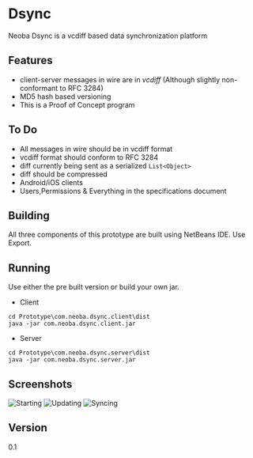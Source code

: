 Dsync
=====

Neoba Dsync is a vcdiff based data synchronization platform

Features
--------

- client-server messages in wire are in *vcdiff* (Although slightly non-conformant to RFC 3284)
- MD5 hash based versioning
- This is a Proof of Concept program

To Do
-----

- All messages in wire should be in vcdiff format
- vcdiff format should conform to RFC 3284
- diff currently being sent as a serialized `List<Object>`
- diff should be compressed
- Android/iOS clients
- Users,Permissions & Everything in the specifications document

Building
--------
All three components of this prototype are built using NetBeans IDE. Use Export.

Running
-------
Use either the pre built version or build your own jar.
- Client
```
cd Prototype\com.neoba.dsync.client\dist
java -jar com.neoba.dsync.client.jar
```
- Server
```
cd Prototype\com.neoba.dsync.server\dist
java -jar com.neoba.dsync.server.jar
```

Screenshots
-----------
![Starting](https://raw2.github.com/Neoba/Prototype/master/Capture1.PNG)
![Updating](https://raw2.github.com/Neoba/Prototype/master/Capture2.PNG)
![Syncing](https://raw2.github.com/Neoba/Prototype/master/Capture3.PNG)

Version
----

0.1
